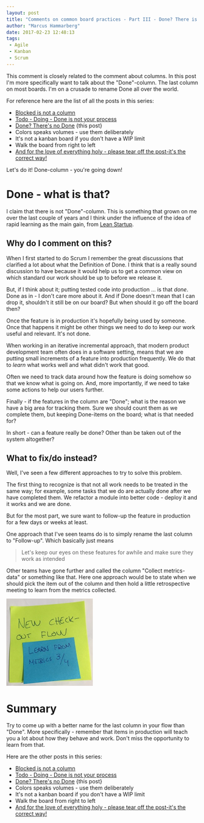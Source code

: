 ```yaml
---
layout: post
title: "Comments on common board practices - Part III - Done? There is no Done"
author: "Marcus Hammarberg"
date: 2017-02-23 12:48:13
tags:
 - Agile
 - Kanban
 - Scrum
---
```


This comment is closely related to the comment about columns. In this post I'm more specifically want to talk about the "Done"-column. The last column on most boards. I'm on a crusade to rename Done all over the world.

For reference here are the list of all the posts in this series:

- [Blocked is not a column](http://www.marcusoft.net/2017/02/comments-on-board-practices.html) 
- [Todo - Doing - Done is not your process](http://www.marcusoft.net/2017/02/comments-on-board-practices-2.html) 
- [Done? There's no Done](http://www.marcusoft.net/2017/02/comments-on-board-practices-3.html) {this post}
- Colors speaks volumes - use them deliberately
- It's not a kanban board if you don't have a WIP limit
- Walk the board from right to left
- [And for the love of everything holy - please tear off the post-it's the correct way!](http://www.marcusoft.net/2015/01/this-is-how-you-tear-off-a-post-it.html)

Let's do it! Done-column - you're going down!

<a name='more'></a>

# Done - what is that? 

I claim that there is not "Done"-column. This is something that grown on me over the last couple of years and I think under the influence of the idea of rapid learning as the main gain, from [Lean Startup](http://theleanstartup.com/).

## Why do I comment on this?

When I first started to do Scrum I remember the great discussions that clarified a lot about what the Definition of Done. I think that is a really sound discussion to have because it would help us to get a common view on which standard our work should be up to before we release it. 

But, if I think about it; putting tested code into production … is that *done*. Done as in - I don't care more about it. And if Done doesn't mean that I can drop it, shouldn't it still be on our board? But when should it go off the board then? 

Once the feature is in production it's hopefully being used by someone. Once that happens it might be other things we need to do to keep our work useful and relevant. It's not done. 

When working in an iterative incremental approach, that modern product development team often does in a software setting, means that we are putting small increments of a feature into production frequently. We do that to *learn* what works well and what didn't work that good. 

Often we need to track data around how the feature is doing somehow so that we know what is going on. And, more importantly, if we need to take some actions to help our users further.  

Finally - if the features in the column are "Done"; what is the reason we have a big area for tracking them. Sure we should count them as we complete them, but keeping Done-items on the board; what is that needed for?

In short - can a feature really be done? Other than be taken out of the system altogether? 

## What to fix/do instead?

Well, I've seen a few different approaches to try to solve this problem. 

The first thing to recognize is that not all work needs to be treated in the same way; for example, some tasks that we do are actually done after we have completed them. We refactor a module into better code - deploy it and it works and we are done. 

But for the most part, we sure want to follow-up the feature in production for a few days or weeks at least. 

One approach that I've seen teams do is to simply rename the last column to "Follow-up". Which basically just means

> Let's keep our eyes on these features for awhile and make sure they work as intended

Other teams have gone further and called the column "Collect metrics-data" or something like that. Here one approach would be to state when we should pick the item out of the column and then hold a little retrospective meeting to learn from the metrics collected. 

![Example sticky collecting learning data](/img/stickyCollectingMetrics.jpg) 

# Summary

Try to come up with a better name for the last column in your flow than "Done". More specifically - remember that items in production will teach you a lot about how they behave and work. Don't miss the opportunity to learn from that. 

Here are the other posts in this series:

- [Blocked is not a column](http://www.marcusoft.net/2017/02/comments-on-board-practices.html) 
- [Todo - Doing - Done is not your process](http://www.marcusoft.net/2017/02/comments-on-board-practices-2.html) 
- [Done? There's no Done](http://www.marcusoft.net/2017/02/comments-on-board-practices-3.html) {this post}
- Colors speaks volumes - use them deliberately
- It's not a kanban board if you don't have a WIP limit
- Walk the board from right to left
- [And for the love of everything holy - please tear off the post-it's the correct way!](http://www.marcusoft.net/2015/01/this-is-how-you-tear-off-a-post-it.html)

